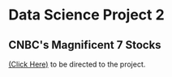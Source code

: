 # Data Science Project 2
## CNBC's Magnificent 7 Stocks

[(Click Here)](Stock_Market_Analysis_Project.ipynb) to be directed to the project.
